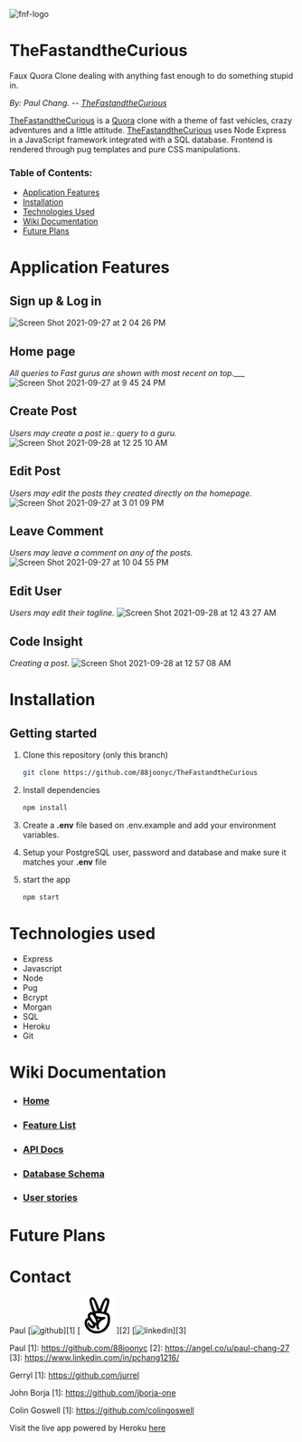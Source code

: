 ![fnf-logo](https://user-images.githubusercontent.com/79543569/135021998-9245d3b9-11af-4458-be2b-58ab2e01adfd.png)
# TheFastandtheCurious
Faux Quora Clone dealing with anything fast enough to do something stupid in.

*By: Paul Chang. --  [TheFastandtheCurious](https://thefastandthecurious.herokuapp.com/ "Named link title")*

[TheFastandtheCurious](https://thefastandthecurious.herokuapp.com/ "Named link title") is a [Quora](https://quora.com/ "Named link title") clone with a theme of fast vehicles, crazy adventures and a little attitude. [TheFastandtheCurious](https://thefastandthecurious.herokuapp.com/ "Named link title") uses Node Express  in a JavaScript framework integrated with a SQL database. Frontend is rendered through pug templates and pure CSS manipulations.

### Table of Contents:
 - [Application Features](#application-features)
 - [Installation](#installation)
 - [Technologies Used](#technologies-used)
 - [Wiki Documentation](#wiki-documentation)
 - [Future Plans](#future-plans)
<!--  - [Conclusion](#conclusion) -->
 <!--  - Frontend Overview
 - Backend Overview -->


# Application Features 

## Sign up & Log in
![Screen Shot 2021-09-27 at 2 04 26 PM](https://user-images.githubusercontent.com/79543569/135021430-31ea7757-0165-4d12-bc1f-ed209112bac1.png)

## Home page
*All queries to _Fast_ gurus are shown with most recent on top.___*
![Screen Shot 2021-09-27 at 9 45 24 PM](https://user-images.githubusercontent.com/79543569/135021487-521a7853-ae5b-48b2-8e9b-545b6a81aba0.png)

## Create Post
*Users may create a post ie.: query to a guru.*
![Screen Shot 2021-09-28 at 12 25 10 AM](https://user-images.githubusercontent.com/79543569/135023076-fdb4739f-b13d-4530-86b1-7578d1116eb4.png)

## Edit Post
*Users may edit the posts they created directly on the homepage.*
![Screen Shot 2021-09-27 at 3 01 09 PM](https://user-images.githubusercontent.com/79543569/135021756-043e502a-156d-403b-9717-06c976979ce1.png)

## Leave Comment
*Users may leave a comment on any of the posts.*
![Screen Shot 2021-09-27 at 10 04 55 PM](https://user-images.githubusercontent.com/79543569/135021926-8530c5a2-ebd8-4b43-a160-790d8757ba3f.png)

## Edit User
*Users may edit their tagline.*
![Screen Shot 2021-09-28 at 12 43 27 AM](https://user-images.githubusercontent.com/79543569/135024714-c815d653-4367-4f0d-8c7b-c29a991c2eb8.png)

## Code Insight
*Creating a post.*
<img width="865" alt="Screen Shot 2021-09-28 at 12 57 08 AM" src="https://user-images.githubusercontent.com/79543569/135025882-c527ba6d-2a88-4499-99c0-9123784d43bf.png">



# Installation

## Getting started

1. Clone this repository (only this branch)

   ```bash
   git clone https://github.com/88joonyc/TheFastandtheCurious
   ```

2. Install dependencies

      ```bash
      npm install
      ```

3. Create a **.env** file based on .env.example and add your environment variables.

4. Setup your PostgreSQL user, password and database and make sure it matches your **.env** file

5. start the app
      ```bash
      npm start
      ```

# Technologies used
- Express
- Javascript
- Node
- Pug
- Bcrypt
- Morgan
- SQL
- Heroku
- Git

# Wiki Documentation
- ### [Home](https://github.com/88joonyc/TheFastandtheCurious/wiki "Named link title")
- ### [Feature List](https://github.com/88joonyc/TheFastandtheCurious/wiki/MVP-Feature-List "Named link title")
- ### [API Docs](https://github.com/88joonyc/TheFastandtheCurious/wiki/API-Documentation "Named link title")
- ### [Database Schema](https://github.com/88joonyc/TheFastandtheCurious/wiki/Database-Schema "Named link title")
- ### [User stories](https://github.com/88joonyc/TheFastandtheCurious/wiki/User-Stories "Named link title")
<!-- # Frontend Overview

# Backend Overview -->

# Future Plans


<!-- # Conclusion -->


# Contact
Paul
[![github](https://img.shields.io/badge/GitHub-100000?style=for-the-badge&logo=github&logoColor=white)][1]
[![angellist](https://github.com/hull/hullstrap/blob/master/source/images/icons/angellist.svg)][2]
[![linkedin](https://img.shields.io/badge/LinkedIn-0077B5?style=for-the-badge&logo=linkedin&logoColor=white)][3]


Paul
[1]: https://github.com/88joonyc
[2]: https://angel.co/u/paul-chang-27
[3]: https://www.linkedin.com/in/pchang1216/

Gerryl
[1]: https://github.com/jurrel

John Borja
[1]: https://github.com/jborja-one

Colin Goswell
[1]: https://github.com/colingoswell


Visit the live app powered by Heroku [here](https://thefastandthecurious.herokuapp.com/ "Named link title")
